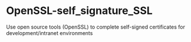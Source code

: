 # OpenSSL-self_signature_SSL
Use open source tools (OpenSSL) to complete self-signed certificates for development/intranet environments

